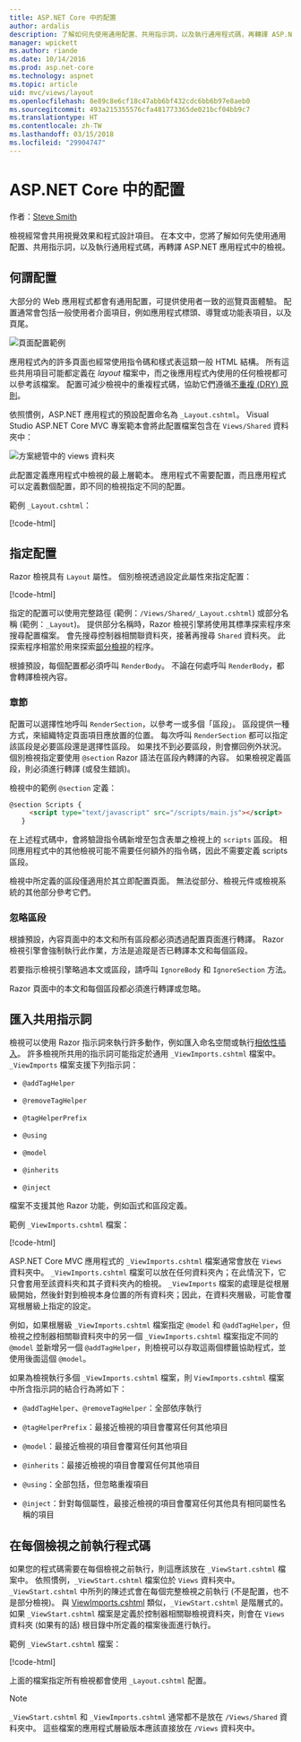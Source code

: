 ```yaml
---
title: ASP.NET Core 中的配置
author: ardalis
description: 了解如何先使用通用配置、共用指示詞，以及執行通用程式碼，再轉譯 ASP.NET 應用程式中的檢視。
manager: wpickett
ms.author: riande
ms.date: 10/14/2016
ms.prod: asp.net-core
ms.technology: aspnet
ms.topic: article
uid: mvc/views/layout
ms.openlocfilehash: 8e89c8e6cf18c47abb6bf432cdc6bb6b97e8aeb0
ms.sourcegitcommit: 493a215355576cfa481773365de021bcf04bb9c7
ms.translationtype: HT
ms.contentlocale: zh-TW
ms.lasthandoff: 03/15/2018
ms.locfileid: "29904747"
---
```

# <a name="layout-in-aspnet-core"></a>ASP.NET Core 中的配置

作者：[Steve Smith](https://ardalis.com/)

檢視經常會共用視覺效果和程式設計項目。 在本文中，您將了解如何先使用通用配置、共用指示詞，以及執行通用程式碼，再轉譯 ASP.NET 應用程式中的檢視。

## <a name="what-is-a-layout"></a>何謂配置

大部分的 Web 應用程式都會有通用配置，可提供使用者一致的巡覽頁面體驗。 配置通常會包括一般使用者介面項目，例如應用程式標頭、導覽或功能表項目，以及頁尾。

![頁面配置範例](layout/_static/page-layout.png)

應用程式內的許多頁面也經常使用指令碼和樣式表這類一般 HTML 結構。 所有這些共用項目可能都定義在 *layout* 檔案中，而之後應用程式內使用的任何檢視都可以參考該檔案。 配置可減少檢視中的重複程式碼，協助它們遵循[不重複 (DRY) 原則](http://deviq.com/don-t-repeat-yourself/)。

依照慣例，ASP.NET 應用程式的預設配置命名為 `_Layout.cshtml`。 Visual Studio ASP.NET Core MVC 專案範本會將此配置檔案包含在 `Views/Shared` 資料夾中：

![方案總管中的 views 資料夾](layout/_static/web-project-views.png)

此配置定義應用程式中檢視的最上層範本。 應用程式不需要配置，而且應用程式可以定義數個配置，即不同的檢視指定不同的配置。

範例 `_Layout.cshtml`：

[!code-html[](../../common/samples/WebApplication1/Views/Shared/_Layout.cshtml?highlight=42,66)]

## <a name="specifying-a-layout"></a>指定配置

Razor 檢視具有 `Layout` 屬性。 個別檢視透過設定此屬性來指定配置：

[!code-html[](../../common/samples/WebApplication1/Views/_ViewStart.cshtml?highlight=2)]

指定的配置可以使用完整路徑 (範例：`/Views/Shared/_Layout.cshtml`) 或部分名稱 (範例：`_Layout`)。 提供部分名稱時，Razor 檢視引擎將使用其標準探索程序來搜尋配置檔案。 會先搜尋控制器相關聯資料夾，接著再搜尋 `Shared` 資料夾。 此探索程序相當於用來探索[部分檢視](partial.md)的程序。

根據預設，每個配置都必須呼叫 `RenderBody`。 不論在何處呼叫 `RenderBody`，都會轉譯檢視內容。

<a name="layout-sections-label"></a>

### <a name="sections"></a>章節

配置可以選擇性地呼叫 `RenderSection`，以參考一或多個「區段」。 區段提供一種方式，來組織特定頁面項目應放置的位置。 每次呼叫 `RenderSection` 都可以指定該區段是必要區段還是選擇性區段。 如果找不到必要區段，則會擲回例外狀況。 個別檢視指定要使用 `@section` Razor 語法在區段內轉譯的內容。 如果檢視定義區段，則必須進行轉譯 (或發生錯誤)。

檢視中的範例 `@section` 定義：

```html
@section Scripts {
     <script type="text/javascript" src="/scripts/main.js"></script>
   }
   ```

在上述程式碼中，會將驗證指令碼新增至包含表單之檢視上的 `scripts` 區段。 相同應用程式中的其他檢視可能不需要任何額外的指令碼，因此不需要定義 scripts 區段。

檢視中所定義的區段僅適用於其立即配置頁面。 無法從部分、檢視元件或檢視系統的其他部分參考它們。

### <a name="ignoring-sections"></a>忽略區段

根據預設，內容頁面中的本文和所有區段都必須透過配置頁面進行轉譯。 Razor 檢視引擎會強制執行此作業，方法是追蹤是否已轉譯本文和每個區段。

若要指示檢視引擎略過本文或區段，請呼叫 `IgnoreBody` 和 `IgnoreSection` 方法。

Razor 頁面中的本文和每個區段都必須進行轉譯或忽略。

<a name="viewimports"></a>

## <a name="importing-shared-directives"></a>匯入共用指示詞

檢視可以使用 Razor 指示詞來執行許多動作，例如匯入命名空間或執行[相依性插入](dependency-injection.md)。 許多檢視所共用的指示詞可能指定於通用 `_ViewImports.cshtml` 檔案中。 `_ViewImports` 檔案支援下列指示詞：

* `@addTagHelper`

* `@removeTagHelper`

* `@tagHelperPrefix`

* `@using`

* `@model`

* `@inherits`

* `@inject`

檔案不支援其他 Razor 功能，例如函式和區段定義。

範例 `_ViewImports.cshtml` 檔案：

[!code-html[](../../common/samples/WebApplication1/Views/_ViewImports.cshtml)]

ASP.NET Core MVC 應用程式的 `_ViewImports.cshtml` 檔案通常會放在 `Views` 資料夾中。 `_ViewImports.cshtml` 檔案可以放在任何資料夾內；在此情況下，它只會套用至該資料夾和其子資料夾內的檢視。 `_ViewImports` 檔案的處理是從根層級開始，然後針對到檢視本身位置的所有資料夾；因此，在資料夾層級，可能會覆寫根層級上指定的設定。

例如，如果根層級 `_ViewImports.cshtml` 檔案指定 `@model` 和 `@addTagHelper`，但檢視之控制器相關聯資料夾中的另一個 `_ViewImports.cshtml` 檔案指定不同的 `@model` 並新增另一個 `@addTagHelper`，則檢視可以存取這兩個標籤協助程式，並使用後面這個 `@model`。

如果為檢視執行多個 `_ViewImports.cshtml` 檔案，則 `ViewImports.cshtml` 檔案中所含指示詞的結合行為將如下：

* `@addTagHelper`、`@removeTagHelper`：全部依序執行

* `@tagHelperPrefix`：最接近檢視的項目會覆寫任何其他項目

* `@model`：最接近檢視的項目會覆寫任何其他項目

* `@inherits`：最接近檢視的項目會覆寫任何其他項目

* `@using`：全部包括，但忽略重複項目

* `@inject`：針對每個屬性，最接近檢視的項目會覆寫任何其他具有相同屬性名稱的項目

<a name="viewstart"></a>

## <a name="running-code-before-each-view"></a>在每個檢視之前執行程式碼

如果您的程式碼需要在每個檢視之前執行，則這應該放在 `_ViewStart.cshtml` 檔案中。 依照慣例，`_ViewStart.cshtml` 檔案位於 `Views` 資料夾中。 `_ViewStart.cshtml` 中所列的陳述式會在每個完整檢視之前執行 (不是配置，也不是部分檢視)。 與 [ViewImports.cshtml](xref:mvc/views/layout#viewimports) 類似，`_ViewStart.cshtml` 是階層式的。 如果 `_ViewStart.cshtml` 檔案是定義於控制器相關聯檢視資料夾，則會在 `Views` 資料夾 (如果有的話) 根目錄中所定義的檔案後面進行執行。

範例 `_ViewStart.cshtml` 檔案：

[!code-html[](../../common/samples/WebApplication1/Views/_ViewStart.cshtml)]

上面的檔案指定所有檢視都會使用 `_Layout.cshtml` 配置。

> [!NOTE]
> `_ViewStart.cshtml` 和 `_ViewImports.cshtml` 通常都不是放在 `/Views/Shared` 資料夾中。 這些檔案的應用程式層級版本應該直接放在 `/Views` 資料夾中。
